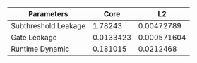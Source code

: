 | Parameters | Core | L2 |
| --- | --- | --- |
| Subthreshold Leakage | 1.78243 | 0.00472789 |
| Gate Leakage | 0.0133423 | 0.000571604 |
| Runtime Dynamic | 0.181015 | 0.0212468 |
